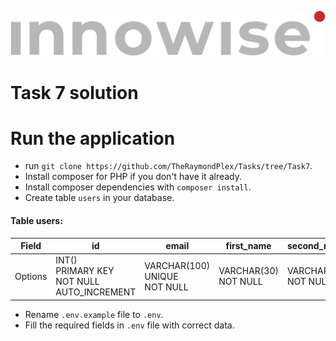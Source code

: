 ![Innowise Group Logo](public/images/inno-logo.png)
# Task 7 solution

# Run the application
- run `git clone https://github.com/TheRaymondPlex/Tasks/tree/Task7`.
- Install composer for PHP if you don't have it already.
- Install composer dependencies with `composer install`.
- Create table `users` in your database.
#### Table users:

| Field   | id                                                          | email                                    | first_name                 | second_name                | pass_word | created_date |
|---------|-------------------------------------------------------------|------------------------------------------|----------------------------|----------------------------|-----------|--------------|
| Options | INT() <br/> PRIMARY KEY <br/> NOT NULL <br/> AUTO_INCREMENT | VARCHAR(100) <br/> UNIQUE <br/> NOT NULL | VARCHAR(30) <br/> NOT NULL | VARCHAR(30) <br/> NOT NULL | CHAR(60)  | DATETIME     | 
- Rename `.env.example` file to `.env`.
- Fill the required fields in `.env` file with correct data.